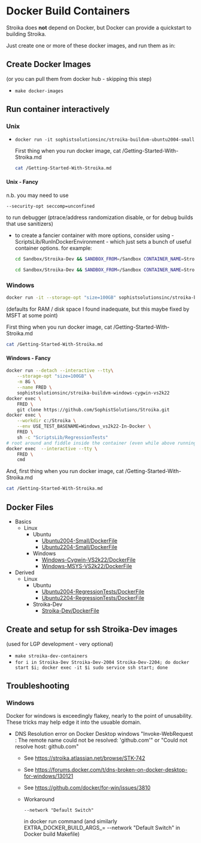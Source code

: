 # Docker Build Containers

Stroika does **not** depend on Docker, but Docker can provide a quickstart to building Stroika.

Just create one or more of these docker images, and run them as in:

## Create Docker Images

(or you can pull them from docker hub - skipping this step)

- `make docker-images`

## Run container interactively

### Unix

- `docker run -it sophistsolutionsinc/stroika-buildvm-ubuntu2004-small`

  First thing when you run docker image, cat /Getting-Started-With-Stroika.md

  ```bash
  cat /Getting-Started-With-Stroika.md
  ```

#### Unix - Fancy

n.b. you may need to use

```bash
--security-opt seccomp=unconfined
```

to run debugger (ptrace/address randomization disable, or for debug builds that use sanitizers)

- to create a fancier container with more options, consider using - ScriptsLib/RunInDockerEnvironment - which just sets a bunch of useful container options.
  for example:

  ```bash
  cd Sandbox/Stroika-Dev && SANDBOX_FROM=/Sandbox CONTAINER_NAME=Stroika-Dev CONTAINER_IMAGE=sophistsolutionsinc/stroika-dev INCLUDE_EXTRA_PERSONAL_MOUNT_FILES=1 EXTRA_DOCKER_ARGS="--publish 10022:22" ECHO_DOCKER_COMMANDS=1 ScriptsLib/RunInDockerEnvironment
  ```

  ```bash
  cd Sandbox/Stroika-Dev && SANDBOX_FROM=/Sandbox CONTAINER_NAME=Stroika-Dev-2004 CONTAINER_IMAGE=sophistsolutionsinc/stroika-dev-2004 INCLUDE_EXTRA_PERSONAL_MOUNT_FILES=1 EXTRA_DOCKER_ARGS="--publish 10122:22" ECHO_DOCKER_COMMANDS=1 ScriptsLib/RunInDockerEnvironment
  ```

### Windows

```bash
docker run -it --storage-opt "size=100GB" sophistsolutionsinc/stroika-buildvm-windows-cygwin-vs2k22
```

(defaults for RAM / disk space I found inadequate, but this maybe fixed by MSFT at some point)

First thing when you run docker image, cat /Getting-Started-With-Stroika.md

```bash
cat /Getting-Started-With-Stroika.md
```

#### Windows - Fancy

```bash
docker run --detach --interactive --tty\
    --storage-opt "size=100GB" \
    -m 8G \
    --name FRED \
    sophistsolutionsinc/stroika-buildvm-windows-cygwin-vs2k22
docker exec \
    FRED \
    git clone https://github.com/SophistSolutions/Stroika.git
docker exec \
    --workdir c:/Stroika \
    --env USE_TEST_BASENAME=Windows_vs2k22-In-Docker \
    FRED \
    sh -c "ScriptsLib/RegressionTests"
# root around and fiddle inside the container (even while above running)
docker exec  --interactive --tty \
    FRED \
    cmd
```

And, first thing when you run docker image, cat /Getting-Started-With-Stroika.md

```bash
cat /Getting-Started-With-Stroika.md
```

## Docker Files

- Basics
  - Linux
    - Ubuntu
      -  [Ubuntu2004-Small/DockerFile](Ubuntu2004-Small/DockerFile)
      -  [Ubuntu2204-Small/DockerFile](Ubuntu2204-Small/DockerFile)
    - Windows
      -  [Windows-Cygwin-VS2k22/DockerFile](Windows-Cygwin-VS2k22/DockerFile)
      -  [Windows-MSYS-VS2k22/DockerFile](Windows-MSYS-VS2k22/DockerFile)
- Derived
  - Linux
    - Ubuntu
      -  [Ubuntu2004-RegressionTests/DockerFile](Ubuntu2004-RegressionTests/DockerFile)
      -  [Ubuntu2204-RegressionTests/DockerFile](Ubuntu2204-RegressionTests/DockerFile)
    - Stroika-Dev
      -  [Stroika-Dev/DockerFile](Stroika-Dev/DockerFile)

## Create and setup for ssh Stroika-Dev images

(used for LGP development - very optional)

- `make stroika-dev-containers`
- `for i in Stroika-Dev Stroika-Dev-2004 Stroika-Dev-2204; do docker start $i; docker exec -it $i sudo service ssh start; done`

## Troubleshooting

### Windows

Docker for windows is exceedingly flakey, nearly to the point of unusability. These tricks may help
edge it into the usuable domain.

- DNS Resolution error on Docker Desktop windows
  "Invoke-WebRequest : The remote name could not be resolved: 'github.com'" or "Could not resolve host: github.com"
  - See https://stroika.atlassian.net/browse/STK-742
  - See https://forums.docker.com/t/dns-broken-on-docker-desktop-for-windows/130121
  - See https://github.com/docker/for-win/issues/3810

  - Workaround
    ~~~
    --network "Default Switch"
    ~~~
    in docker run command (and similarly EXTRA_DOCKER_BUILD_ARGS_= --network "Default Switch" in Docker build Makefile)
